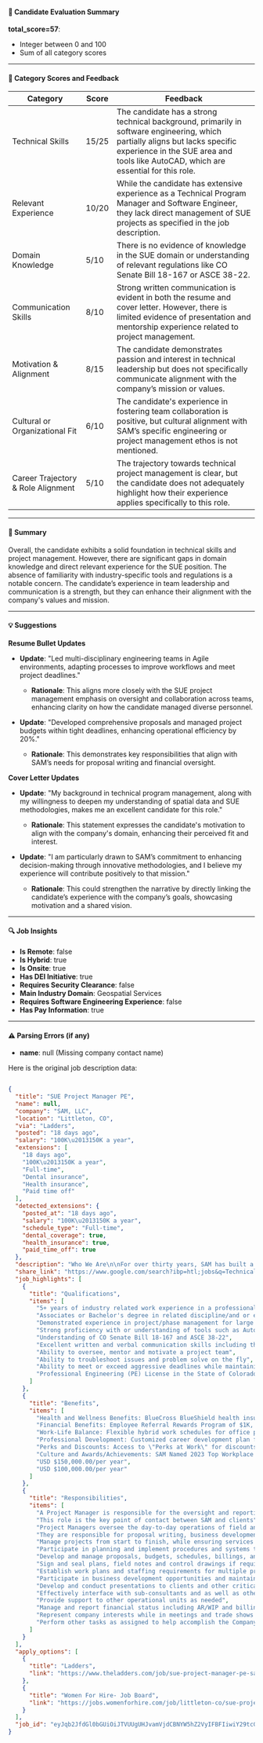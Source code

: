 #### 📄 Candidate Evaluation Summary
**total_score=57**:  
- Integer between 0 and 100  
- Sum of all category scores  

---

#### 🎯 Category Scores and Feedback

| Category                        | Score       | Feedback                                                                                                   |
|--------------------------------|-------------|-----------------------------------------------------------------------------------------------------------|
| Technical Skills               | 15/25      | The candidate has a strong technical background, primarily in software engineering, which partially aligns but lacks specific experience in the SUE area and tools like AutoCAD, which are essential for this role.|
| Relevant Experience             | 10/20      | While the candidate has extensive experience as a Technical Program Manager and Software Engineer, they lack direct management of SUE projects as specified in the job description.|
| Domain Knowledge                | 5/10       | There is no evidence of knowledge in the SUE domain or understanding of relevant regulations like CO Senate Bill 18-167 or ASCE 38-22.|
| Communication Skills            | 8/10       | Strong written communication is evident in both the resume and cover letter. However, there is limited evidence of presentation and mentorship experience related to project management.|
| Motivation & Alignment          | 8/15       | The candidate demonstrates passion and interest in technical leadership but does not specifically communicate alignment with the company’s mission or values.|
| Cultural or Organizational Fit  | 6/10       | The candidate's experience in fostering team collaboration is positive, but cultural alignment with SAM’s specific engineering or project management ethos is not mentioned.|
| Career Trajectory & Role Alignment | 5/10   | The trajectory towards technical project management is clear, but the candidate does not adequately highlight how their experience applies specifically to this role.|

---

#### 🧾 Summary

Overall, the candidate exhibits a solid foundation in technical skills and project management. However, there are significant gaps in domain knowledge and direct relevant experience for the SUE position. The absence of familiarity with industry-specific tools and regulations is a notable concern. The candidate’s experience in team leadership and communication is a strength, but they can enhance their alignment with the company's values and mission.

---

#### 💡 Suggestions

**Resume Bullet Updates**  
- **Update**: "Led multi-disciplinary engineering teams in Agile environments, adapting processes to improve workflows and meet project deadlines."
  - **Rationale**: This aligns more closely with the SUE project management emphasis on oversight and collaboration across teams, enhancing clarity on how the candidate managed diverse personnel.

- **Update**: "Developed comprehensive proposals and managed project budgets within tight deadlines, enhancing operational efficiency by 20%."
  - **Rationale**: This demonstrates key responsibilities that align with SAM’s needs for proposal writing and financial oversight.

**Cover Letter Updates**  
- **Update**: "My background in technical program management, along with my willingness to deepen my understanding of spatial data and SUE methodologies, makes me an excellent candidate for this role."
  - **Rationale**: This statement expresses the candidate's motivation to align with the company's domain, enhancing their perceived fit and interest.

- **Update**: "I am particularly drawn to SAM’s commitment to enhancing decision-making through innovative methodologies, and I believe my experience will contribute positively to that mission."
  - **Rationale**: This could strengthen the narrative by directly linking the candidate’s experience with the company’s goals, showcasing motivation and a shared vision.

---

#### 🔍 Job Insights

- **Is Remote**: false  
- **Is Hybrid**: true  
- **Is Onsite**: true  
- **Has DEI Initiative**: true  
- **Requires Security Clearance**: false  
- **Main Industry Domain**: Geospatial Services  
- **Requires Software Engineering Experience**: false  
- **Has Pay Information**: true  

---

#### ⚠️ Parsing Errors (if any)

- **name**: null (Missing company contact name)

Here is the original job description data:

```json

{
  "title": "SUE Project Manager PE",
  "name": null,
  "company": "SAM, LLC",
  "location": "Littleton, CO",
  "via": "Ladders",
  "posted": "18 days ago",
  "salary": "100K\u2013150K a year",
  "extensions": [
    "18 days ago",
    "100K\u2013150K a year",
    "Full-time",
    "Dental insurance",
    "Health insurance",
    "Paid time off"
  ],
  "detected_extensions": {
    "posted_at": "18 days ago",
    "salary": "100K\u2013150K a year",
    "schedule_type": "Full-time",
    "dental_coverage": true,
    "health_insurance": true,
    "paid_time_off": true
  },
  "description": "Who We Are\n\nFor over thirty years, SAM has built a reputation as a trusted, knowledgeable, and innovative partner. Our licensed professionals transform petabytes of complex spatial data into intelligent insights in a holistic Managed Geospatial Services\u2122 (MGS\u2122) framework. As North America's premiere MGS\u2122 company, SAM provides practical, precise, and high-fidelity solutions designed to enhance decision-making, mitigate risks, achieve strategic objectives, and drive costs out of our client's business. Our vision is to advance spatial data acquisition, improve analysis capabilities, and develop predictive analytics to redefine and transform how infrastructure assets are developed and managed throughout their lifecycles.\n\nYour Impact at SAM\n\nA Project Manager is responsible for the oversight and reporting of budgets and utilization of resources. This role is the key point of contact between SAM and clients. Project Managers oversee the day-to-day operations of field and office staff for multiple SUE projects, including, oversight of cad staff, troubleshooting field staff issues, logistics, scheduling, and the tracking of deliverables. They are responsible for proposal writing, business development, attending conferences, participating in professional societies, and staff development.\n\u2022 Manage projects from start to finish, while ensuring services meet company quality standards and client specifications\n\u2022 Participate in planning and implement procedures and systems to maximize operating efficiency\n\u2022 Develop and manage proposals, budgets, schedules, billings, and contracts\n\u2022 Sign and seal plans, field notes and control drawings if required\n\u2022 Establish work plans and staffing requirements for multiple projects\n\u2022 Participate in business development opportunities and maintain strong client relationships\n\u2022 Develop and conduct presentations to clients and other critical stakeholders\n\u2022 Effectively interface with sub-consultants and as well as other business relationships\n\u2022 Provide support to other operational units as needed\n\u2022 Manage and report financial status including AR/WIP and billing cycles\n\u2022 Represent company interests while in meetings and trade shows as needed\n\u2022 Perform other tasks as assigned to help accomplish the Company's strategic goals\n\nWhat You Bring to SAM\n\u2022 5+ years of industry related work experience in a professional or management capacity\n\u2022 Associates or Bachelor's degree in related discipline/and or equivalent experience\n\u2022 Demonstrated experience in project/phase management for large scale SUE projects\n\u2022 Strong proficiency with or understanding of tools such as AutoCAD, Micro Station, Geopack, MS Office Suite\n\u2022 Understanding of CO Senate Bill 18-167 and ASCE 38-22\n\u2022 Excellent written and verbal communication skills including the ability to clearly define assignments/deliverables to team members\n\u2022 Ability to oversee, mentor and motivate a project team\n\u2022 Ability to troubleshoot issues and problem solve on the fly\n\u2022 Ability to meet or exceed aggressive deadlines while maintaining teamwork and collaboration with others\n\u2022 Professional Engineering (PE) License in the State of Colorado or ability to get licensed through comity required\n\nOur Perks\n\u2022 Health and Wellness Benefits: BlueCross BlueShield health insurance coverage begins the month after your hire date, Free Vision + Dental plans for employees, company-paid premiums for Long-term disability/Life Insurance (with HSA + FSA plans), SAM Cares program focused on holistic well-being\n\u2022 Financial Benefits: Employee Referral Rewards Program of $1K, $2,500 or $5K, Access to Ramsey Smart Dollar to support financial goals and retire with confidence, Fidelity retirement plans with a 5% company match, tuition reimbursement, optional cellphone stipend\n\u2022 Work-Life Balance: Flexible hybrid work schedules for office positions, paid time off including vacation/sick/holidays, parental leave to support families\n\u2022 Professional Development: Customized career development plan for licensing and certifications, Project Manager Business Academy, CAD Training Program, Individual Development Plans/Career Check-Ins, SAM WINS - our initiative for women-focused leadership and development, Milestone Anniversary Recognition, SAMbassador mentorship program\n\u2022 Perks and Discounts: Access to \"Perks at Work\" for discounts on wellness + travel + leisure and everyday purchases, company-sponsored events, free office snacks\n\u2022 Culture and Awards/Achievements: SAM Named 2023 Top Workplace USA for Second Consecutive Year ; 2023 SAM Ranks No. 88 on ENR Top 500 Design Firms\n\nEEO\n\nSAM is an EOE/Affirmative Action Employer M/F/D/V. SAM also participates in the federal E-Verify Program.\n\nSalary Maximum\n\nUSD $150,000.00/per year\nSalary Minimum\n\nUSD $100,000.00/per year",
  "share_link": "https://www.google.com/search?ibp=htl;jobs&q=Technical+Project+Manager&htidocid=0vB87EbhB47Wdz4oAAAAAA%3D%3D&hl=en-US&shndl=37&shmd=H4sIAAAAAAAA_xXEsQrCMBAAUFz7BzrdLG0igotOUoogKRaKc0nCkbbEXMjd0D_wt8U3vOq7q5rx3cFQaEUv0NtkAxYYOmjgSQ4YbfEzUIIHUYh4uM0ima9aM0cVWKwsXnn6aEroaNMrOf438WwL5mgFp_PltKmcwnE_3vsajGlhSWAWkYhCqYb29QMZ_6eMigAAAA&shmds=v1_AQbUm94EmPeKu_RqT7VBscC1ce_p3GyvTkPOXflTqDt1E7Nw_g&source=sh/x/job/li/m1/1#fpstate=tldetail&htivrt=jobs&htiq=Technical+Project+Manager&htidocid=0vB87EbhB47Wdz4oAAAAAA%3D%3D",
  "job_highlights": [
    {
      "title": "Qualifications",
      "items": [
        "5+ years of industry related work experience in a professional or management capacity",
        "Associates or Bachelor's degree in related discipline/and or equivalent experience",
        "Demonstrated experience in project/phase management for large scale SUE projects",
        "Strong proficiency with or understanding of tools such as AutoCAD, Micro Station, Geopack, MS Office Suite",
        "Understanding of CO Senate Bill 18-167 and ASCE 38-22",
        "Excellent written and verbal communication skills including the ability to clearly define assignments/deliverables to team members",
        "Ability to oversee, mentor and motivate a project team",
        "Ability to troubleshoot issues and problem solve on the fly",
        "Ability to meet or exceed aggressive deadlines while maintaining teamwork and collaboration with others",
        "Professional Engineering (PE) License in the State of Colorado or ability to get licensed through comity required"
      ]
    },
    {
      "title": "Benefits",
      "items": [
        "Health and Wellness Benefits: BlueCross BlueShield health insurance coverage begins the month after your hire date, Free Vision + Dental plans for employees, company-paid premiums for Long-term disability/Life Insurance (with HSA + FSA plans), SAM Cares program focused on holistic well-being",
        "Financial Benefits: Employee Referral Rewards Program of $1K, $2,500 or $5K, Access to Ramsey Smart Dollar to support financial goals and retire with confidence, Fidelity retirement plans with a 5% company match, tuition reimbursement, optional cellphone stipend",
        "Work-Life Balance: Flexible hybrid work schedules for office positions, paid time off including vacation/sick/holidays, parental leave to support families",
        "Professional Development: Customized career development plan for licensing and certifications, Project Manager Business Academy, CAD Training Program, Individual Development Plans/Career Check-Ins, SAM WINS - our initiative for women-focused leadership and development, Milestone Anniversary Recognition, SAMbassador mentorship program",
        "Perks and Discounts: Access to \"Perks at Work\" for discounts on wellness + travel + leisure and everyday purchases, company-sponsored events, free office snacks",
        "Culture and Awards/Achievements: SAM Named 2023 Top Workplace USA for Second Consecutive Year ; 2023 SAM Ranks No",
        "USD $150,000.00/per year",
        "USD $100,000.00/per year"
      ]
    },
    {
      "title": "Responsibilities",
      "items": [
        "A Project Manager is responsible for the oversight and reporting of budgets and utilization of resources",
        "This role is the key point of contact between SAM and clients",
        "Project Managers oversee the day-to-day operations of field and office staff for multiple SUE projects, including, oversight of cad staff, troubleshooting field staff issues, logistics, scheduling, and the tracking of deliverables",
        "They are responsible for proposal writing, business development, attending conferences, participating in professional societies, and staff development",
        "Manage projects from start to finish, while ensuring services meet company quality standards and client specifications",
        "Participate in planning and implement procedures and systems to maximize operating efficiency",
        "Develop and manage proposals, budgets, schedules, billings, and contracts",
        "Sign and seal plans, field notes and control drawings if required",
        "Establish work plans and staffing requirements for multiple projects",
        "Participate in business development opportunities and maintain strong client relationships",
        "Develop and conduct presentations to clients and other critical stakeholders",
        "Effectively interface with sub-consultants and as well as other business relationships",
        "Provide support to other operational units as needed",
        "Manage and report financial status including AR/WIP and billing cycles",
        "Represent company interests while in meetings and trade shows as needed",
        "Perform other tasks as assigned to help accomplish the Company's strategic goals"
      ]
    }
  ],
  "apply_options": [
    {
      "title": "Ladders",
      "link": "https://www.theladders.com/job/sue-project-manager-pe-sam-littleton-co_80420294?utm_campaign=google_jobs_apply&utm_source=google_jobs_apply&utm_medium=organic"
    },
    {
      "title": "Women For Hire- Job Board",
      "link": "https://jobs.womenforhire.com/job/littleton-co/sue-project-manager-pe-019532/?utm_campaign=google_jobs_apply&utm_source=google_jobs_apply&utm_medium=organic"
    }
  ],
  "job_id": "eyJqb2JfdGl0bGUiOiJTVUUgUHJvamVjdCBNYW5hZ2VyIFBFIiwiY29tcGFueV9uYW1lIjoiU0FNLCBMTEMiLCJhZGRyZXNzX2NpdHkiOiJMaXR0bGV0b24sIENPIiwiaHRpZG9jaWQiOiIwdkI4N0ViaEI0N1dkejRvQUFBQUFBPT0iLCJ1dWxlIjoidytDQUlRSUNJTlZXNXBkR1ZrSUZOMFlYUmxjdyJ9"
}